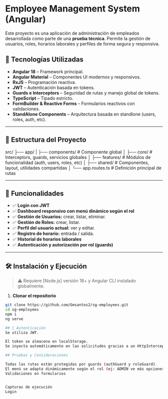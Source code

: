 #  Employee Management System (Angular)

Este proyecto es una aplicación de administración de empleados desarrollada como parte de una **prueba técnica**. Permite la gestión de usuarios, roles, horarios laborales y perfiles de forma segura y responsiva.

## 🚀 Tecnologías Utilizadas

- **Angular 18** – Framework principal.
- **Angular Material** – Componentes UI modernos y responsivos.
- **RxJS** – Programación reactiva.
- **JWT** – Autenticación basada en tokens.
- **Guards e Interceptors** – Seguridad de rutas y manejo global de tokens.
- **TypeScript** – Tipado estricto.
- **FormBuilder & Reactive Forms** – Formularios reactivos con validaciones.
- **StandAlone Components** – Arquitectura basada en standlone (users, roles, auth, etc).

---

## 📁 Estructura del Proyecto

src/
├── app/
| ├── components/ # Componente global
│ ├── core/ # Interceptors, guards, servicios globales
│ ├── features/ # Módulos de funcionalidad (auth, users, roles, etc)
│ ├── shared/ # Componentes, layout, utilidades compartidas
│ └── app.routes.ts # Definición principal de rutas


---

## 🧩 Funcionalidades

- ✅ **Login con JWT**
- ✅ **Dashboard responsivo con menú dinámico según el rol**
- ✅ **Gestión de Usuarios:** crear, listar, eliminar.
- ✅ **Gestión de Roles:** crear, listar.
- ✅ **Perfil del usuario actual:** ver y editar.
- ✅ **Registro de horario:** entrada / salida.
- ✅ **Historial de horarios laborales**
- ✅ **Autenticación y autorización por rol (guards)**

---

## 🛠️ Instalación y Ejecución

> ⚠️ Requiere [Node.js] versión 18+ y Angular CLI instalado globalmente.

1. **Clonar el repositorio**
```bash
git clone https://github.com/Gmsantos2/sg-employees.git
cd sg-employees
npm i
ng serve

## 🔐 Autenticación
Se utiliza JWT.

El token se almacena en localStorage.
Se inyecta automáticamente en las solicitudes gracias a un HttpInterceptor.

## Pruebas y Consideraciones

Todas las rutas están protegidas por guards (authGuard y roleGuard).
El menú se adapta dinámicamente según el rol (ej: ADMIN ve más opciones).
Validaciones en formularios


Capturas de ejecución
Login



